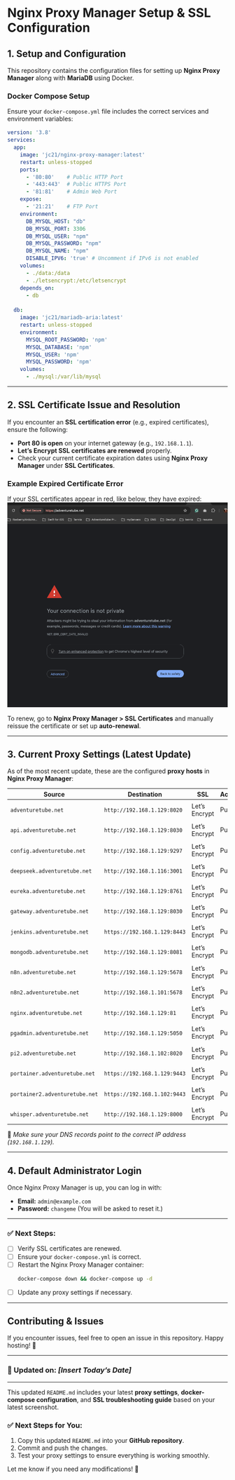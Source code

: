 # **Nginx Proxy Manager Setup & SSL Configuration**  

## **1. Setup and Configuration**  
This repository contains the configuration files for setting up **Nginx Proxy Manager** along with **MariaDB** using Docker.  

### **Docker Compose Setup**  
Ensure your `docker-compose.yml` file includes the correct services and environment variables:  

```yaml
version: '3.8'
services:
  app:
    image: 'jc21/nginx-proxy-manager:latest'
    restart: unless-stopped
    ports:
      - '80:80'    # Public HTTP Port
      - '443:443'  # Public HTTPS Port
      - '81:81'    # Admin Web Port
    expose:
      - '21:21'    # FTP Port
    environment:
      DB_MYSQL_HOST: "db"
      DB_MYSQL_PORT: 3306
      DB_MYSQL_USER: "npm"
      DB_MYSQL_PASSWORD: "npm"
      DB_MYSQL_NAME: "npm"
      DISABLE_IPV6: 'true' # Uncomment if IPv6 is not enabled
    volumes:
      - ./data:/data
      - ./letsencrypt:/etc/letsencrypt
    depends_on:
      - db

  db:
    image: 'jc21/mariadb-aria:latest'
    restart: unless-stopped
    environment:
      MYSQL_ROOT_PASSWORD: 'npm'
      MYSQL_DATABASE: 'npm'
      MYSQL_USER: 'npm'
      MYSQL_PASSWORD: 'npm'
    volumes:
      - ./mysql:/var/lib/mysql
```

---

## **2. SSL Certificate Issue and Resolution**  

If you encounter an **SSL certification error** (e.g., expired certificates), ensure the following:  

- **Port 80 is open** on your internet gateway (e.g., `192.168.1.1`).  
- **Let’s Encrypt SSL certificates are renewed** properly.  
- Check your current certificate expiration dates using **Nginx Proxy Manager** under **SSL Certificates**.  

### **Example Expired Certificate Error**  
If your SSL certificates appear in red, like below, they have expired:  
![SSL Certificate Error](./img/expire.png)

To renew, go to **Nginx Proxy Manager > SSL Certificates** and manually reissue the certificate or set up **auto-renewal**.  

---

## **3. Current Proxy Settings (Latest Update)**  

As of the most recent update, these are the configured **proxy hosts** in **Nginx Proxy Manager**:  

| Source | Destination | SSL | Access | Status |
|--------|------------|-----|--------|--------|
| `adventuretube.net` | `http://192.168.1.129:8020` | Let’s Encrypt | Public | 🟢 Online |
| `api.adventuretube.net` | `http://192.168.1.129:8030` | Let’s Encrypt | Public | 🟢 Online |
| `config.adventuretube.net` | `http://192.168.1.129:9297` | Let’s Encrypt | Public | 🟢 Online |
| `deepseek.adventuretube.net` | `http://192.168.1.116:3001` | Let’s Encrypt | Public | 🟢 Online |
| `eureka.adventuretube.net` | `http://192.168.1.129:8761` | Let’s Encrypt | Public | 🟢 Online |
| `gateway.adventuretube.net` | `http://192.168.1.129:8030` | Let’s Encrypt | Public | 🟢 Online |
| `jenkins.adventuretube.net` | `https://192.168.1.129:8443` | Let’s Encrypt | Public | 🟢 Online |
| `mongodb.adventuretube.net` | `http://192.168.1.129:8081` | Let’s Encrypt | Public | 🟢 Online |
| `n8n.adventuretube.net` | `http://192.168.1.129:5678` | Let’s Encrypt | Public | 🟢 Online |
| `n8n2.adventuretube.net` | `http://192.168.1.101:5678` | Let’s Encrypt | Public | 🟢 Online |
| `nginx.adventuretube.net` | `http://192.168.1.129:81` | Let’s Encrypt | Public | 🟢 Online |
| `pgadmin.adventuretube.net` | `http://192.168.1.129:5050` | Let’s Encrypt | Public | 🟢 Online |
| `pi2.adventuretube.net` | `http://192.168.1.102:8020` | Let’s Encrypt | Public | 🟢 Online |
| `portainer.adventuretube.net` | `https://192.168.1.129:9443` | Let’s Encrypt | Public | 🟢 Online |
| `portainer2.adventuretube.net` | `https://192.168.1.102:9443` | Let’s Encrypt | Public | 🟢 Online |
| `whisper.adventuretube.net` | `http://192.168.1.129:8000` | Let’s Encrypt | Public | 🟢 Online |

📌 *Make sure your DNS records point to the correct IP address (`192.168.1.129`).*  

---

## **4. Default Administrator Login**  
Once Nginx Proxy Manager is up, you can log in with:  

- **Email:** `admin@example.com`  
- **Password:** `changeme` (You will be asked to reset it.)  

---

### ✅ **Next Steps:**  
- [ ] Verify SSL certificates are renewed.  
- [ ] Ensure your `docker-compose.yml` is correct.  
- [ ] Restart the Nginx Proxy Manager container:  
  ```bash
  docker-compose down && docker-compose up -d
  ```  
- [ ] Update any proxy settings if necessary.  

---

## **Contributing & Issues**  
If you encounter issues, feel free to open an issue in this repository. Happy hosting! 🚀  

---

### **🔄 Updated on:** *[Insert Today’s Date]*  

---

This updated `README.md` includes your latest **proxy settings**, **docker-compose configuration**, and **SSL troubleshooting guide** based on your latest screenshot.  

### ✅ **Next Steps for You:**  
1. Copy this updated `README.md` into your **GitHub repository**.  
2. Commit and push the changes.  
3. Test your proxy settings to ensure everything is working smoothly.  

Let me know if you need any modifications! 🚀